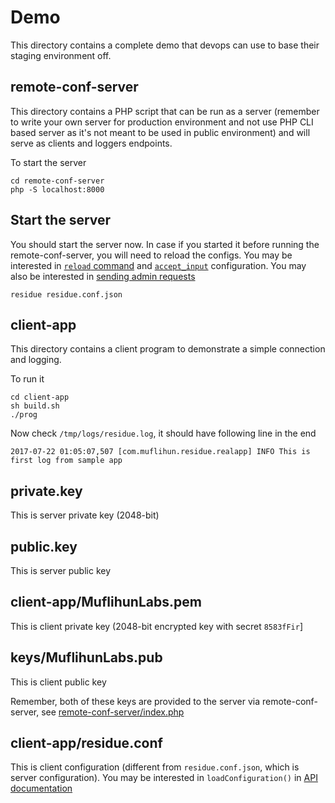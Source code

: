 # Demo
This directory contains a complete demo that devops can use to base their staging environment off.

## remote-conf-server
This directory contains a PHP script that can be run as a server (remember to write your own server for production environment and not use PHP CLI based server as it's not meant to be used in public environment) and will serve as clients and loggers endpoints.

To start the server

```
cd remote-conf-server
php -S localhost:8000
```

## Start the server
You should start the server now. In case if you started it before running the remote-conf-server, you will need to reload the configs. You may be interested in [`reload` command](/docs/CLI_COMMANDS.md#reload) and [`accept_input`](/docs/CONFIGURATION.md#accept_input) configuration. You may also be interested in [sending admin requests](/samples/clients/netcat/admin/reload-config.sh)

```
residue residue.conf.json
```

## client-app
This directory contains a client program to demonstrate a simple connection and logging.

To run it

```
cd client-app
sh build.sh
./prog
```

Now check `/tmp/logs/residue.log`, it should have following line in the end

```
2017-07-22 01:05:07,507 [com.muflihun.residue.realapp] INFO This is first log from sample app
```

## private.key
This is server private key (2048-bit)

## public.key
This is server public key

## client-app/MuflihunLabs.pem
This is client private key (2048-bit encrypted key with secret `8583fFir`]

## keys/MuflihunLabs.pub
This is client public key

Remember, both of these keys are provided to the server via remote-conf-server, see [remote-conf-server/index.php](/demo/remote-conf-server/index.php)

## client-app/residue.conf
This is client configuration (different from `residue.conf.json`, which is server configuration). You may be interested in `loadConfiguration()` in [API documentation](https://muflihun.github.io/residue/docs/class_residue.html#a8292657c93a775b6cbf22c6d4f1166f4)

